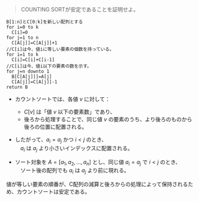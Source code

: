 <!--
<script type="text/javascript" async
  src="https://cdnjs.cloudflare.com/ajax/libs/mathjax/2.7.7/MathJax.js?config=TeX-MML-AM_CHTML">
</script>
-->

>COUNTING SORTが安定であることを証明せよ。

```
B[1:n]とC[0:k]を新しい配列とする
for i=0 to k
  C[i]=0
for j=1 to n
  C[A[j]]=C[A[j]]+1
//C[i]は今、値iに等しい要素の個数を持っている。
for i=1 to k
  C[i]=C[i]+C[i-1]
//C[i]は今、値i以下の要素の数を示す。
for j=n downto 1
  B[C[A[j]]]=A[j]
  C[A[j]]=C[A[j]]-1 
return B
```

- カウントソートでは、各値 $v$ に対して：
  - $C[v]$ は「値 $v$ 以下の要素数」であり、
  - 後ろから処理することで、同じ値 $v$ の要素のうち、より後ろのものから後ろの位置に配置される。

- したがって、$a_i = a_j$ かつ $i < j$ のとき、  
　$a_i$ は $a_j$ より小さいインデックスに配置される。

- ソート対象を $A = [a_1, a_2, \dots, a_n]$ とし、同じ値 $a_i = a_j$ で $i < j$ のとき、  
　ソート後の配列でも $a_i$ は $a_j$ より前に現れる。

値が等しい要素の順番が、C配列の減算と後ろからの処理によって保持されるため、カウントソートは安定である。